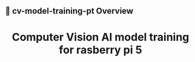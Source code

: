 <!-- Proje-Resmi -->

## 👀 cv-model-training-pt Overview  
<h1 align="center">Computer Vision AI model training for rasberry pi 5</h1>  
